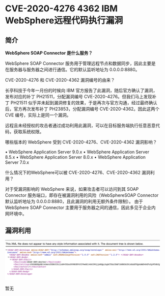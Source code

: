 # CVE-2020-4276 4362 IBM WebSphere远程代码执行漏洞



## 简介 

**WebSphere SOAP Connector 是什么服务？**

WebSphere SOAP Connector 服务用于管理远程节点和数据同步，因此主要是在服务器与服务器之间进行通信。它的默认监听地址为 0.0.0.0:8880。

 

CVE-2020-4276 和 CVE-2020-4362 漏洞编号的由来？

长亭科技于今年一月份的时候向 IBM 官方报告了此漏洞，随后官方确认了漏洞，发布对应的补丁 PH21511，分配漏洞编号 CVE-2020-4276。但我们马上发现补丁 PH21511 似乎并未起到漏洞修复的效果，于是再次与官方沟通，经过最终确认后，官方再次发布补丁 PH23853，分配漏洞编号 CVE-2020-4362。因此这两个 CVE 编号，实际上是同一个漏洞。

远程且未经授权的攻击者通过成功利用此漏洞，可以在目标服务端执行任意恶意代码，获取系统权限。

 

哪些版本的 WebSphere 受到 CVE-2020-4276、CVE-2020-4362 漏洞影响？

• WebSphere Application Server 9.0.x
• WebSphere Application Server 8.5.x
• WebSphere Application Server 8.0.x
• WebSphere Application Server 7.0.x

什么情况下的WebSphere可以被 CVE-2020-4276、CVE-2020-4362 漏洞利用？

对于受漏洞影响的 WebSphere 来说，如果攻击者可以访问到其 SOAP Connector 服务端口，即存在被漏洞利用的风险（WebSphereSOAP Connector 默认监听地址为 0.0.0.0:8880，且此漏洞的利用无额外条件限制）。
由于WebSphere SOAP Connector 主要用于服务器之间的通信，因此多见于企业内网环境中。

## 漏洞利用

![image-20201103164504313](.resource/CVE-2020-4276%204362%20IBM%20WebSphere%E8%BF%9C%E7%A8%8B%E4%BB%A3%E7%A0%81%E6%89%A7%E8%A1%8C%E6%BC%8F%E6%B4%9E/media/image-20201103164504313.png)

暂无